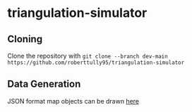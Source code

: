 # triangulation-simulator
## Cloning

Clone the repository with `git clone --branch dev-main https://github.com/roberttully95/triangulation-simulator`

## Data Generation
JSON format map objects can be drawn [here](https://www.keene.edu/campus/maps/tool/)